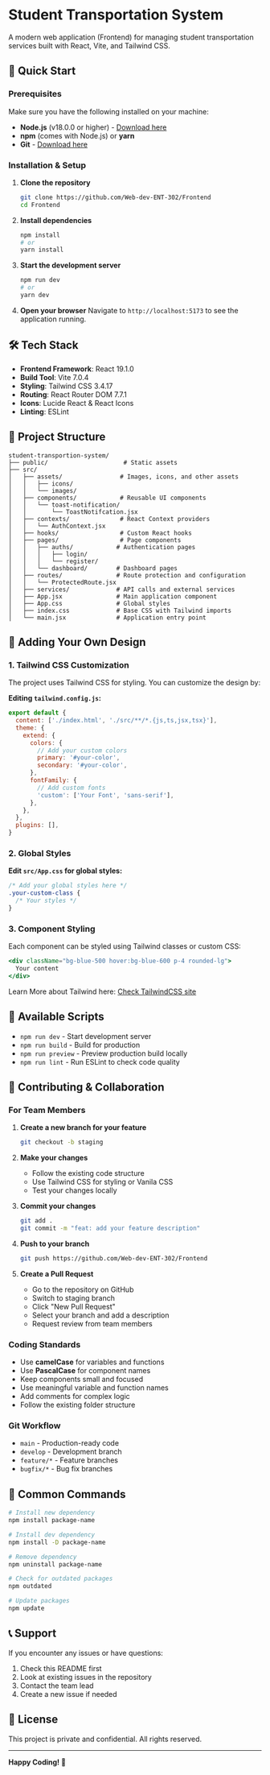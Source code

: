 # Student Transportation System

A modern web application (Frontend)  for managing student transportation services built with React, Vite, and Tailwind CSS.

## 🚀 Quick Start

### Prerequisites

Make sure you have the following installed on your machine:
- **Node.js** (v18.0.0 or higher) - [Download here](https://nodejs.org/)
- **npm** (comes with Node.js) or **yarn**
- **Git** - [Download here](https://git-scm.com/)

### Installation & Setup

1. **Clone the repository**
   ```bash
   git clone https://github.com/Web-dev-ENT-302/Frontend
   cd Frontend
   ```

2. **Install dependencies**
   ```bash
   npm install
   # or
   yarn install
   ```

3. **Start the development server**
   ```bash
   npm run dev
   # or
   yarn dev
   ```

4. **Open your browser**
   Navigate to `http://localhost:5173` to see the application running.

## 🛠️ Tech Stack

- **Frontend Framework**: React 19.1.0
- **Build Tool**: Vite 7.0.4
- **Styling**: Tailwind CSS 3.4.17
- **Routing**: React Router DOM 7.7.1
- **Icons**: Lucide React & React Icons
- **Linting**: ESLint

## 📁 Project Structure

```
student-transportion-system/
├── public/                     # Static assets
├── src/
│   ├── assets/                # Images, icons, and other assets
│   │   ├── icons/
│   │   └── images/
│   ├── components/            # Reusable UI components
│   │   └── toast-notification/
│   │       └── ToastNotifcation.jsx
│   ├── contexts/              # React Context providers
│   │   └── AuthContext.jsx
│   ├── hooks/                 # Custom React hooks
│   ├── pages/                 # Page components
│   │   ├── auths/            # Authentication pages
│   │   │   ├── login/
│   │   │   └── register/
│   │   └── dashboard/        # Dashboard pages
│   ├── routes/               # Route protection and configuration
│   │   └── ProtectedRoute.jsx
│   ├── services/             # API calls and external services
│   ├── App.jsx               # Main application component
│   ├── App.css               # Global styles
│   ├── index.css             # Base CSS with Tailwind imports
│   └── main.jsx              # Application entry point
```

## 🎨 Adding Your Own Design

### 1. Tailwind CSS Customization

The project uses Tailwind CSS for styling. You can customize the design by:

**Editing `tailwind.config.js`:**
```javascript
export default {
  content: ['./index.html', './src/**/*.{js,ts,jsx,tsx}'],
  theme: {
    extend: {
      colors: {
        // Add your custom colors
        primary: '#your-color',
        secondary: '#your-color',
      },
      fontFamily: {
        // Add custom fonts
        'custom': ['Your Font', 'sans-serif'],
      },
    },
  },
  plugins: [],
}
```

### 2. Global Styles

**Edit `src/App.css` for global styles:**
```css
/* Add your global styles here */
.your-custom-class {
  /* Your styles */
}

```

### 3. Component Styling

Each component can be styled using Tailwind classes or custom CSS:
```jsx
<div className="bg-blue-500 hover:bg-blue-600 p-4 rounded-lg">
  Your content
</div>
```
Learn More about Tailwind here: [Check TailwindCSS site](https://tailwindcss.com/docs/installation/using-vite)

## 🔧 Available Scripts

- `npm run dev` - Start development server
- `npm run build` - Build for production
- `npm run preview` - Preview production build locally
- `npm run lint` - Run ESLint to check code quality



## 🤝 Contributing & Collaboration

### For Team Members

1. **Create a new branch for your feature**
   ```bash
   git checkout -b staging
   ```

2. **Make your changes**
   - Follow the existing code structure
   - Use Tailwind CSS for styling or Vanila CSS
   - Test your changes locally

3. **Commit your changes**
   ```bash
   git add .
   git commit -m "feat: add your feature description"
   ```

4. **Push to your branch**
   ```bash
   git push https://github.com/Web-dev-ENT-302/Frontend
   ```

5. **Create a Pull Request**
   - Go to the repository on GitHub
   - Switch to staging branch
   - Click "New Pull Request"
   - Select your branch and add a description
   - Request review from team members

### Coding Standards

- Use **camelCase** for variables and functions
- Use **PascalCase** for component names
- Keep components small and focused
- Use meaningful variable and function names
- Add comments for complex logic
- Follow the existing folder structure

### Git Workflow

- `main` - Production-ready code
- `develop` - Development branch
- `feature/*` - Feature branches
- `bugfix/*` - Bug fix branches

## 📝 Common Commands

```bash
# Install new dependency
npm install package-name

# Install dev dependency
npm install -D package-name

# Remove dependency
npm uninstall package-name

# Check for outdated packages
npm outdated

# Update packages
npm update
```

## 📞 Support

If you encounter any issues or have questions:
1. Check this README first
2. Look at existing issues in the repository
3. Contact the team lead
4. Create a new issue if needed

## 📄 License

This project is private and confidential. All rights reserved.

---

**Happy Coding! 🎉**
